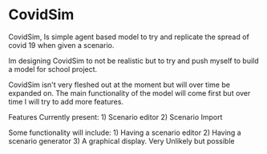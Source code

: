 # CovidSim
CovidSim, Is simple agent based model to try and replicate the spread of covid 19 when given a scenario. 

Im designing CovidSim to not be realistic but to try and push myself to build a model for school project.

CovidSim isn't very fleshed out at the moment but will over time be expanded on.
The main functionality of the model will come first but over time I will try to add more features.

Features Currently present:
    1) Scenario editor
    2) Scenario Import

Some functionality will include:
    1) Having a scenario editor
    2) Having a scenario generator
    3) A graphical display. Very Unlikely but possible
